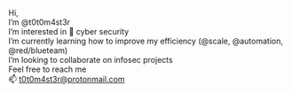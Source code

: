 Hi,<br> 
I’m @t0t0m4st3r <br>
I’m interested in 👀 cyber security<br>
I’m currently learning how to improve my efficiency (@scale, @automation, @red/blueteam)<br>
I’m looking to collaborate on infosec projects<br>
Feel free to reach me<br> 📫  t0t0m4st3r@protonmail.com

<!---
t0t0m4st3r/t0t0m4st3r is a ✨ special ✨ repository because its `README.md` (this file) appears on your GitHub profile.
You can click the Preview link to take a look at your changes.
--->
